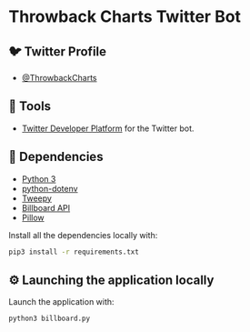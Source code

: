 <h1>
  Throwback Charts Twitter Bot
</h1>

## :bird: Twitter Profile

- [@ThrowbackCharts](https://twitter.com/ThrowbackCharts)

## :hammer: Tools

- [Twitter Developer Platform](https://developer.twitter.com/en) for the Twitter bot.

## :bookmark_tabs: Dependencies

- [Python 3](https://www.python.org/downloads/)
- [python-dotenv](https://pypi.org/project/python-dotenv/)
- [Tweepy](https://www.tweepy.org/)
- [Billboard API](https://github.com/guoguo12/billboard-charts)
- [Pillow](https://pillow.readthedocs.io/en/stable/)

Install all the dependencies locally with:

```bash
pip3 install -r requirements.txt
```

## :gear: Launching the application locally

Launch the application with:

```bash
python3 billboard.py
```
